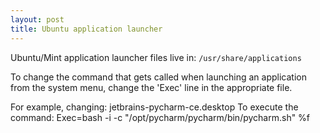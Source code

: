 ```yaml
---
layout: post
title: Ubuntu application launcher
---
```


Ubuntu/Mint application launcher files live in: `/usr/share/applications`

To change the command that gets called when launching an application from the
system menu, change the 'Exec' line in the appropriate file.

For example, changing:
    jetbrains-pycharm-ce.desktop
To execute the command:
    Exec=bash -i -c "/opt/pycharm/pycharm/bin/pycharm.sh" %f
